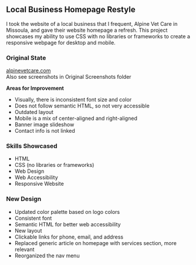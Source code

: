 ## Local Business Homepage Restyle

I took the website of a local business that I frequent, Alpine Vet Care in Missoula, and gave their website homepage a refresh.
This project showcases my ability to use CSS with no libraries or frameworks to create a responsive webpage for desktop and mobile. 

### Original State
[alpinevetcare.com](alpinevetcare.com)  
Also see screenshots in Original Screenshots folder

**Areas for Improvement**
* Visually, there is inconsistent font size and color
* Does not follow semantic HTML, so not very accessible
* Outdated layout
* Mobile is a mix of center-aligned and right-aligned
* Banner image slideshow
* Contact info is not linked

### Skills Showcased
* HTML
* CSS (no libraries or frameworks)
* Web Design
* Web Accessibility
* Responsive Website

### New Design
* Updated color palette based on logo colors
* Consistent font
* Semantic HTML for better web accessibility
* New layout
* Clickable links for phone, email, and address
* Replaced generic article on homepage with services section, more relevant
* Reorganized the nav menu
